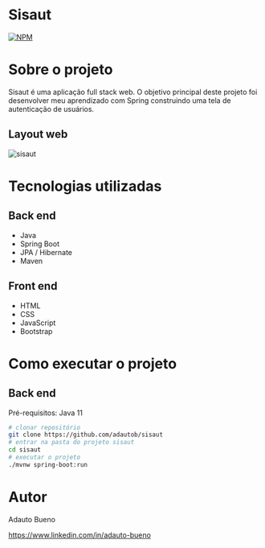 # Sisaut
[![NPM](https://img.shields.io/npm/l/react)](https://github.com/adautob/sisaut/blob/main/LICENSE) 

# Sobre o projeto

Sisaut é uma aplicação full stack web. O objetivo principal deste projeto foi desenvolver meu aprendizado com Spring construindo uma tela de autenticação de usuários.

## Layout web

![sisaut](https://user-images.githubusercontent.com/95452249/197923145-df40e0a6-59b8-475e-a35c-1f1c6252836a.png)

# Tecnologias utilizadas
## Back end
- Java
- Spring Boot
- JPA / Hibernate
- Maven
## Front end
- HTML
- CSS
- JavaScript
- Bootstrap

# Como executar o projeto

## Back end
Pré-requisitos: Java 11

```bash
# clonar repositório
git clone https://github.com/adautob/sisaut
# entrar na pasta do projeto sisaut
cd sisaut
# executar o projeto
./mvnw spring-boot:run
```
# Autor

Adauto Bueno

https://www.linkedin.com/in/adauto-bueno

